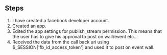Steps
------

1. I have created a facebook developer account.
2. Created an app.
3. Edited the app settings for publish_stream permission.
This means that the user has to give his approval to post on wall/event etc...
4. Received the data from the call back uri
 using $_SESSION['fb_id_access_token'] and used it to post on event wall.